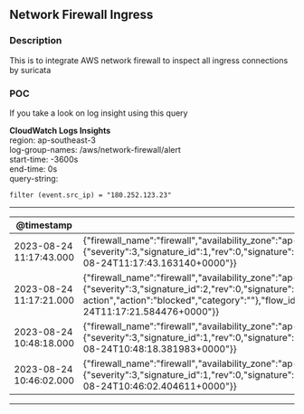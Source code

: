 ## Network Firewall Ingress

### Description
This is to integrate AWS network firewall to inspect all ingress connections by suricata

### POC

If you take a look on log insight using this query

**CloudWatch Logs Insights**  
region: ap-southeast-3  
log-group-names: /aws/network-firewall/alert  
start-time: -3600s  
end-time: 0s  
query-string:
```
filter (event.src_ip) = "180.252.123.23"
```
---
| @timestamp | @message |
| --- | --- |
| 2023-08-24 11:17:43.000 | {"firewall_name":"firewall","availability_zone":"ap-southeast-3a","event_timestamp":"1692875863","event":{"src_ip":"180.252.123.23","src_port":45045,"event_type":"alert","alert":{"severity":3,"signature_id":1,"rev":0,"signature":"","action":"allowed","category":""},"flow_id":1340995028876612,"dest_ip":"10.0.11.115","proto":"TCP","dest_port":22,"timestamp":"2023-08-24T11:17:43.163140+0000"}} |
| 2023-08-24 11:17:21.000 | {"firewall_name":"firewall","availability_zone":"ap-southeast-3a","event_timestamp":"1692875841","event":{"icmp_type":8,"src_ip":"180.252.123.23","src_port":0,"event_type":"alert","alert":{"severity":3,"signature_id":2,"rev":0,"signature":"aws:alert_established action","action":"blocked","category":""},"flow_id":253243020143388,"dest_ip":"10.0.11.115","proto":"ICMP","icmp_code":0,"dest_port":0,"timestamp":"2023-08-24T11:17:21.584476+0000"}} |
| 2023-08-24 10:48:18.000 | {"firewall_name":"firewall","availability_zone":"ap-southeast-3a","event_timestamp":"1692874098","event":{"src_ip":"180.252.123.23","src_port":44331,"event_type":"alert","alert":{"severity":3,"signature_id":1,"rev":0,"signature":"","action":"allowed","category":""},"flow_id":536380034962463,"dest_ip":"10.0.11.115","proto":"TCP","dest_port":22,"timestamp":"2023-08-24T10:48:18.381983+0000"}} |
| 2023-08-24 10:46:02.000 | {"firewall_name":"firewall","availability_zone":"ap-southeast-3a","event_timestamp":"1692873962","event":{"src_ip":"180.252.123.23","src_port":44293,"event_type":"alert","alert":{"severity":3,"signature_id":1,"rev":0,"signature":"","action":"allowed","category":""},"flow_id":135923717778563,"dest_ip":"10.0.11.115","proto":"TCP","dest_port":22,"timestamp":"2023-08-24T10:46:02.404611+0000"}} |
---